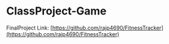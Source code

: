 # ClassProject-Game

FinalProject Link: [https://github.com/rajp4690/FitnessTracker](https://github.com/rajp4690/FitnessTracker)
